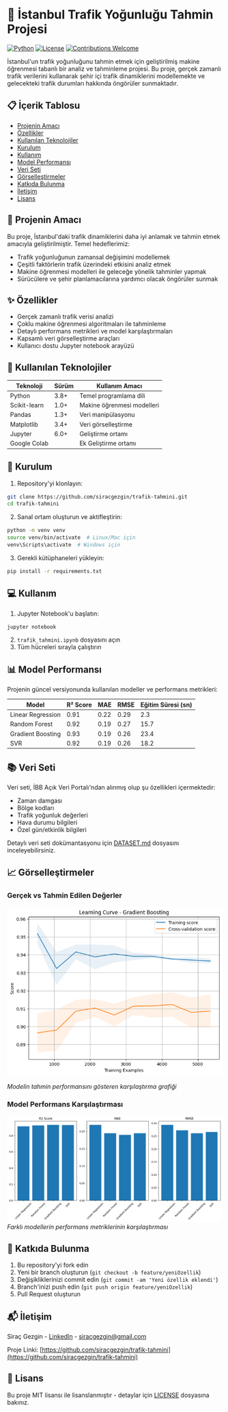 # 🚦 İstanbul Trafik Yoğunluğu Tahmin Projesi

[![Python](https://img.shields.io/badge/Python-3.8%2B-blue.svg)](https://www.python.org)
[![License](https://img.shields.io/badge/License-MIT-green.svg)](LICENSE)
[![Contributions Welcome](https://img.shields.io/badge/contributions-welcome-brightgreen.svg?style=flat)](CONTRIBUTING.md)

İstanbul'un trafik yoğunluğunu tahmin etmek için geliştirilmiş makine öğrenmesi tabanlı bir analiz ve tahminleme projesi. Bu proje, gerçek zamanlı trafik verilerini kullanarak şehir içi trafik dinamiklerini modellemekte ve gelecekteki trafik durumları hakkında öngörüler sunmaktadır.

## 📋 İçerik Tablosu
- [Projenin Amacı](#-projenin-amacı)
- [Özellikler](#-özellikler)
- [Kullanılan Teknolojiler](#-kullanılan-teknolojiler)
- [Kurulum](#-kurulum)
- [Kullanım](#-kullanım)
- [Model Performansı](#-model-performansı)
- [Veri Seti](#-veri-seti)
- [Görselleştirmeler](#-görselleştirmeler)
- [Katkıda Bulunma](#-katkıda-bulunma)
- [İletişim](#-iletişim)
- [Lisans](#-lisans)

## 🎯 Projenin Amacı

Bu proje, İstanbul'daki trafik dinamiklerini daha iyi anlamak ve tahmin etmek amacıyla geliştirilmiştir. Temel hedeflerimiz:

- Trafik yoğunluğunun zamansal değişimini modellemek
- Çeşitli faktörlerin trafik üzerindeki etkisini analiz etmek
- Makine öğrenmesi modelleri ile geleceğe yönelik tahminler yapmak
- Sürücülere ve şehir planlamacılarına yardımcı olacak öngörüler sunmak

## ✨ Özellikler

- Gerçek zamanlı trafik verisi analizi
- Çoklu makine öğrenmesi algoritmaları ile tahminleme
- Detaylı performans metrikleri ve model karşılaştırmaları
- Kapsamlı veri görselleştirme araçları
- Kullanıcı dostu Jupyter notebook arayüzü

## 🔧 Kullanılan Teknolojiler

| Teknoloji | Sürüm | Kullanım Amacı |
|-----------|-------|----------------|
| Python | 3.8+ | Temel programlama dili |
| Scikit-learn | 1.0+ | Makine öğrenmesi modelleri |
| Pandas | 1.3+ | Veri manipülasyonu |
| Matplotlib | 3.4+ | Veri görselleştirme |
| Jupyter | 6.0+ | Geliştirme ortamı |
| Google Colab |  | Ek Geliştirme ortamı |

## 🚀 Kurulum

1. Repository'yi klonlayın:
```bash
git clone https://github.com/siracgezgin/trafik-tahmini.git
cd trafik-tahmini
```

2. Sanal ortam oluşturun ve aktifleştirin:
```bash
python -m venv venv
source venv/bin/activate  # Linux/Mac için
venv\Scripts\activate  # Windows için
```

3. Gerekli kütüphaneleri yükleyin:
```bash
pip install -r requirements.txt
```

## 💻 Kullanım

1. Jupyter Notebook'u başlatın:
```bash
jupyter notebook
```

2. `trafik_tahmini.ipynb` dosyasını açın
3. Tüm hücreleri sırayla çalıştırın

## 📊 Model Performansı

Projenin güncel versiyonunda kullanılan modeller ve performans metrikleri:

| Model | R² Score | MAE | RMSE | Eğitim Süresi (sn) |
|-------|----------|-----|------|-------------------|
| Linear Regression | 0.91 | 0.22 | 0.29 | 2.3 |
| Random Forest | 0.92 | 0.19 | 0.27 | 15.7 |
| Gradient Boosting | 0.93 | 0.19 | 0.26 | 23.4 |
| SVR | 0.92 | 0.19 | 0.26 | 18.2 |

## 📚 Veri Seti

Veri seti, İBB Açık Veri Portalı'ndan alınmış olup şu özellikleri içermektedir:

- Zaman damgası
- Bölge kodları
- Trafik yoğunluk değerleri
- Hava durumu bilgileri
- Özel gün/etkinlik bilgileri

Detaylı veri seti dokümantasyonu için [DATASET.md](DATASET.md) dosyasını inceleyebilirsiniz.

## 📈 Görselleştirmeler

### Gerçek vs Tahmin Edilen Değerler
![Gerçek ve Tahmin Grafiği](images/gercek_vs_tahmin.png)

*Modelin tahmin performansını gösteren karşılaştırma grafiği*

### Model Performans Karşılaştırması
![Performans Karşılaştırması](images/performans.png)
*Farklı modellerin performans metriklerinin karşılaştırması*

## 🤝 Katkıda Bulunma

1. Bu repository'yi fork edin
2. Yeni bir branch oluşturun (`git checkout -b feature/yeniOzellik`)
3. Değişikliklerinizi commit edin (`git commit -am 'Yeni özellik eklendi'`)
4. Branch'inizi push edin (`git push origin feature/yeniOzellik`)
5. Pull Request oluşturun

## 📬 İletişim

Siraç Gezgin - [LinkedIn](https://linkedin.com/in/siracgezgin) - siracgezgin@gmail.com

Proje Linki: [https://github.com/siracgezgin/trafik-tahmini](https://github.com/siracgezgin/trafik-tahmini)

## 📄 Lisans

Bu proje MIT lisansı ile lisanslanmıştır - detaylar için [LICENSE](LICENSE) dosyasına bakınız.
